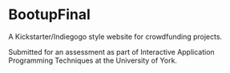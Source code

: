 # BootupFinal

A Kickstarter/Indiegogo style website for crowdfunding projects.

Submitted for an assessment as part of Interactive Application Programming Techniques at the University of York.
